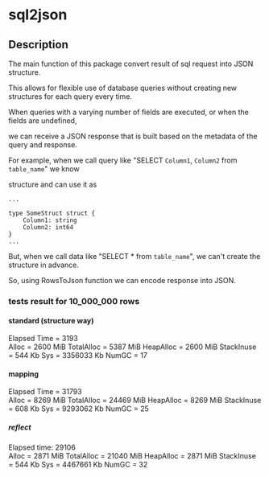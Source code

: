 # sql2json

## Description

The main function of this package convert result of sql request into JSON structure.

This allows for flexible use of database queries without creating new structures for each query every time.

When queries with a varying number of fields are executed, or when the fields are undefined,

we can receive a JSON response that is built based on the metadata of the query and response.


For example, when we call query like "SELECT `Column1`, `Column2` from `table_name`" we know

structure and can use it as

```golang
...

type SomeStruct struct {
	Column1: string
	Column2: int64
}
...
```

But, when we call data like "SELECT * from `table_name`", we can't create the structure in advance.

So, using RowsToJson function we can encode response into JSON.

### tests result for 10_000_000 rows

#### standard (structure way)
Elapsed Time = 3193<br>
Alloc = 2600 MiB        TotalAlloc = 5387 MiB   HeapAlloc = 2600 MiB    StackInuse = 544 Kb     Sys = 3356033 Kb        NumGC = 17
#### mapping
Elapsed Time = 31793<br>
Alloc = 8269 MiB        TotalAlloc = 24469 MiB  HeapAlloc = 8269 MiB    StackInuse = 608 Kb     Sys = 9293062 Kb        NumGC = 25
##### reflect
Elapsed time: 29106<br>
Alloc = 2871 MiB        TotalAlloc = 21040 MiB  HeapAlloc = 2871 MiB    StackInuse = 544 Kb     Sys = 4467661 Kb        NumGC = 32